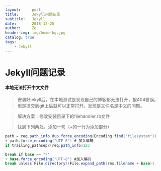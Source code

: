 ```yaml
---
layout:     post
title:      Jekyll问题记录
subtitle:   Jekyll
date:       2018-12-25
author:     Ze
header-img: img/home-bg.jpg
catalog: true
tags:
    - Jekyll
---
```

# Jekyll问题记录

#### 本地无法打开中文文件

> 安装好jekyll后，在本地测试是发现自己的博客都无法打开，报404错误。但是提交到git上后就可以正常打开。发现是文件名是中文的问题。

> 解决方案：修改安装目录下的filehandler.rb文件
>
> 找到下列两处，添加一句（+的一行为添加部分）

```c#
path = req.path_info.dup.force_encoding(Encoding.find("filesystem"))
+ path.force_encoding("UTF-8") # 加入编码
if trailing_pathsep?(req.path_info)123
```

```c#
break if base == "/"
+ base.force_encoding("UTF-8") #加入编码
break unless File.directory?(File.expand_path(res.filename + base))
```



